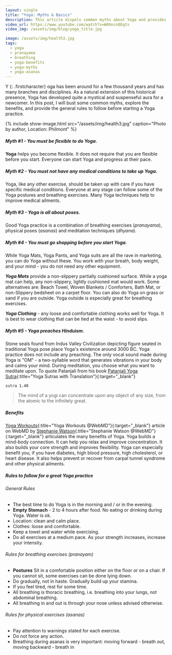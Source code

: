 ```yaml
---
layout: single
title: "Yoga: Myths & Basics"
description: This article dispels common myths about Yoga and provides general guidance for a safe Yoga practice
video_url: https://www.youtube.com/watch?v=WA9ncn8Eqts
video_img: /assets/img/blog/yoga_title.jpg

image: /assets/img/health3.jpg
tags:
  - yoga
  - pranayama
  - breathing
  - yoga-benefits
  - yoga-myths
  - yoga-asanas
---
```

Y
{: .firstcharacter}
oga has been around for a few thousand years and has many branches and disciplines. As a natural extension of this historical presence, Yoga has developed quite a mystical and suspenseful aura for a newcomer. In this post, I will bust some common myths, explore the benefits, and provide the general rules to follow before starting a Yoga practice.

<!--more-->
{% include show-image.html src="/assets/img/health3.jpg" caption="Photo by author, Location: Philmont" %}

##### Myth #1 - You must be flexible to do Yoga.
**Yoga** helps you become flexible. It does not require that you are flexible before you start. Everyone can start Yoga and progress at their pace. 

##### Myth #2 - You must not have any medical conditions to take up Yoga.
Yoga, like any other exercise, should be taken up with care if you have specific medical conditions. Everyone at any stage can follow some of the Yoga postures and breathing exercises. Many Yoga techniques help to improve medical ailments. 

##### Myth #3 - Yoga is all about poses.
Good Yoga practice is a combination of breathing exercises (*pranayama*), physical poses (*asanas*) and meditation techniques (*dhyana*).

##### Myth #4 - You must go shopping before you start Yoga.
While Yoga Mats, Yoga Pants, and Yoga suits are all the rave in marketing, you can do Yoga without these. You work with your breath, body weight, and your mind - you do not need any other equipment.  

***Yoga Mats*** provide a non-slippery partially cushioned surface. While a yoga mat can help, any non-slippery, lightly cushioned mat would work. Some alternatives are: Beach Towel, Woven Blankets / Comforters, Bath Mat, or non-Slippery bedsheet on a carpet floor. You can also do Yoga on grass or sand if you are outside. Yoga outside is especially great for breathing exercises.  

***Yoga Clothing*** - any loose and comfortable clothing works well for Yoga. It is best to wear clothing that can be tied at the waist - to avoid slips.

##### Myth #5 - Yoga preaches Hinduism.
Stone seals found from Indus Valley Civilization depicting figure seated in traditional Yoga pose place Yoga's existence around 3000 BC. Yoga practice does not include any preaching. The only vocal sound made during Yoga is "OM" - a two-syllable word that generates vibrations in your body and calms your mind. During meditation, you choose what you want to meditate upon. To quote Patanjali from his book [Patanjali Yoga Sutra](https://archive.org/details/YogaSutrasMoolaWithTranslation/page/n5/mode/2up){:title="Yoga Sutras with Translation"}{:target="_blank"} 

`sutra 1.40`  
> The mind of a yogi can concentrate upon any object of any size, from the atomic to the infinitely great.  


##### Benefits
[Yoga Workouts](https://www.webmd.com/fitness-exercise/a-z/yoga-workouts){:title="Yoga Workouts @WebMD"}{:target="_blank"} article on WebMD by [Stephanie Watson](https://www.webmd.com/stephanie-watson){:title="Stephanie Watson @WebMD"}{:target="_blank"} articulates the many benefits of Yoga. Yoga builds a mind-body connection. It can help you relax and improve concentration. It also builds your core strength and improves flexibility. Yoga can especially benefit you, if you have diabetes, high blood pressure, high cholesterol, or heart disease. It also helps prevent or recover from carpal tunnel syndrome and other physical ailments.

##### Rules to follow for a great Yoga practice
###### General Rules
- The best time to do Yoga is in the morning and / or in the evening.
- **Empty Stomach** - 2 to 4 hours after food. No eating or drinking during Yoga. Water is ok.
- Location: clean and calm place.
- Clothes: loose and comfortable.
- Keep a towel and water while exercising.
- Do all exercises at a medium pace. As your strength increases, increase your intensity.

###### Rules for breathing exercises (*pranayam*)
- **Postures** Sit in a comfortable position either on the floor or on a chair. If you cannot sit, some exercises can be done lying down.
- Do gradually, not in haste. Gradually build up your stamina.
- If you feel tired, rest for some time. 
- All breathing is thoracic breathing, i.e. breathing into your lungs, not abdominal breathing.
- All breathing in and out is through your nose unless advised otherwise.

###### Rules for physical exercises (*asanas*)
- Pay attention to warnings stated for each exercise.
- Do not force any action.
- Breathing during asanas is very important: moving forward - breath out, moving backward - breath in


